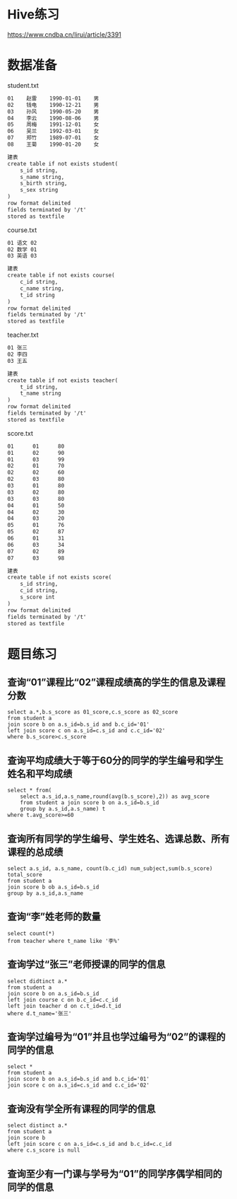 # Hive练习

https://www.cndba.cn/lirui/article/3391

# 数据准备

student.txt

```xml
01    赵雷    1990-01-01    男
02    钱电    1990-12-21    男
03    孙风    1990-05-20    男
04    李云    1990-08-06    男
05    周梅    1991-12-01    女
06    吴兰    1992-03-01    女
07    郑竹    1989-07-01    女
08    王菊    1990-01-20    女

建表
create table if not exists student(
	s_id string,
	s_name string,
	s_birth string,
	s_sex string
)
row format delimited
fields terminated by '/t'
stored as textfile
```

course.txt

```xml
01 语文 02
02 数学 01
03 英语 03

建表
create table if not exists course(
	c_id string,
	c_name string,
	t_id string
)
row format delimited
fields terminated by '/t'
stored as textfile
```

teacher.txt

```xml
01 张三
02 李四
03 王五

建表
create table if not exists teacher(
	t_id string,
	t_name string
)
row format delimited
fields terminated by '/t'
stored as textfile
```

score.txt

```xml
01      01      80
01      02      90
01      03      99
02      01      70
02      02      60
02      03      80
03      01      80
03      02      80
03      03      80
04      01      50
04      02      30
04      03      20
05      01      76
05      02      87
06      01      31
06      03      34
07      02      89
07      03      98

建表
create table if not exists score(
	s_id string,
	c_id string,
	s_score int
)
row format delimited
fields terminated by '/t'
stored as textfile
```

# 题目练习

## 查询“01”课程比“02”课程成绩高的学生的信息及课程分数

```
select a.*,b.s_score as 01_score,c.s_score as 02_score
from student a
join score b on a.s_id=b.s_id and b.c_id='01'
left join score c on a.s_id=c.s_id and c.c_id='02'
where b.s_score>c.s_score
```

## 查询平均成绩大于等于60分的同学的学生编号和学生姓名和平均成绩

```
select * from(
	select a.s_id,a.s_name,round(avg(b.s_score),2)) as avg_score
	from student a join score b on a.s_id=b.s_id
	group by a.s_id,a.s_name) t
where t.avg_score>=60

```

## 查询所有同学的学生编号、学生姓名、选课总数、所有课程的总成绩

```
select a.s_id, a.s_name, count(b.c_id) num_subject,sum(b.s_score) total_score
from student a
join score b ob a.s_id=b.s_id
group by a.s_id,a.s_name
```

## 查询“李”姓老师的数量

```
select count(*) 
from teacher where t_name like '李%'
```

## 查询学过“张三”老师授课的同学的信息

```
select didtinct a.*
from student a
join score b on a.s_id=b.s_id
left join course c on b.c_id=c.c_id
left join teacher d on c.t_id=d.t_id
where d.t_name='张三'
```

## 查询学过编号为“01”并且也学过编号为“02”的课程的同学的信息

```
select *
from student a
join score b on a.s_id=b.s_id and b.c_id='01'
join score c on a.s_id=c.s_id and c.c_id='02'
```

## 查询没有学全所有课程的同学的信息

```
select distinct a.*
from student a
join score b
left join score c on a.s_id=c.s_id and b.c_id=c.c_id
where c.s_score is null
```

## 查询至少有一门课与学号为“01”的同学序偶学相同的同学的信息

